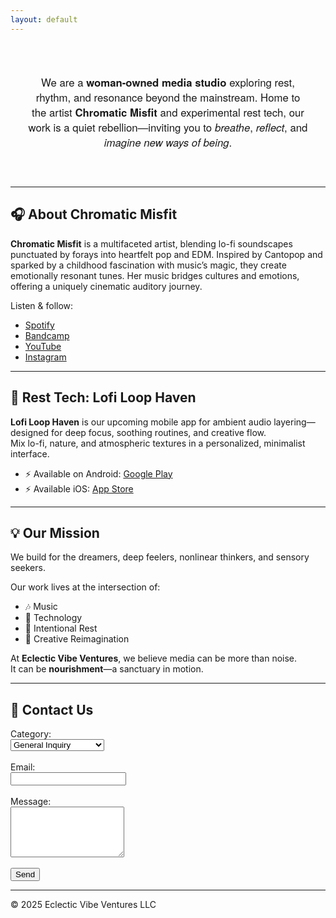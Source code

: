 ```yaml
---
layout: default
---
```


<div align="center" style="padding: 2em; border-radius: 1em; font-family: 'Helvetica Neue', sans-serif; max-width: 800px; margin: auto;">
  <h3 style="font-weight: normal; font-size: 1.2em;">
    We are a <strong>woman-owned media studio</strong> exploring rest, rhythm, and resonance beyond the mainstream. Home to the artist <strong>Chromatic Misfit</strong> and experimental rest tech,  
    our work is a quiet rebellion—inviting you to <em>breathe</em>, <em>reflect</em>, and <em>imagine new ways of being</em>.
  </h3>
</div>

---

## 🎧 About Chromatic Misfit

**Chromatic Misfit** is a multifaceted artist, blending lo-fi soundscapes punctuated by forays into heartfelt pop and EDM. Inspired by Cantopop and sparked by a childhood fascination with music’s magic, they create emotionally resonant tunes. Her music bridges cultures and emotions, offering a uniquely cinematic auditory journey.

Listen & follow:
- [Spotify](https://open.spotify.com/artist/5O4l4URYQ4EqEWrbNpVXiS)
- [Bandcamp](https://chromaticmisfit.bandcamp.com/)
- [YouTube](https://www.youtube.com/@ChromaticMisfit)
- [Instagram](https://www.instagram.com/chromaticmisfit/)

---

## 📱 Rest Tech: Lofi Loop Haven

**Lofi Loop Haven** is our upcoming mobile app for ambient audio layering—designed for deep focus, soothing routines, and creative flow.  
Mix lo-fi, nature, and atmospheric textures in a personalized, minimalist interface.

- ⚡ Available on Android: [Google Play](https://play.google.com/store/apps/details?id=com.eclecticvibeventures.lofiloophaven)
- ⚡ Available iOS: [App Store](https://apps.apple.com/app/lofi-loop-haven/id6749748069)

---

## 💡 Our Mission

We build for the dreamers, deep feelers, nonlinear thinkers, and sensory seekers.

Our work lives at the intersection of:
- 🎶 Music
- 📱 Technology
- 🌿 Intentional Rest
- 💫 Creative Reimagination

At **Eclectic Vibe Ventures**, we believe media can be more than noise.  
It can be **nourishment**—a sanctuary in motion.

---

## 📧 Contact Us

<form
  action="https://formspree.io/f/movlkrvq"
  method="POST"
>
<label>Category:</label><br>
  <select name="category" id="category">
    <option value="general-inquiry">General Inquiry</option>
    <option value="app-support-ios">App Support: iOS</option>
    <option value="app-support-android">App Support: Android</option>
  </select>
  <br><br>
  <label>
    Email:
  </label>
    <br>
    <input type="email" name="email">
    <br>
    <br>
  <label>
    Message:
  </label>
    <br>
    <textarea id="message" name="message" rows="5" cols="20"></textarea>
    <br>
    <br>
  <button type="submit">Send</button>
</form>

---

© 2025 Eclectic Vibe Ventures LLC
